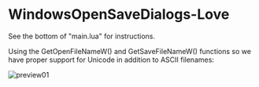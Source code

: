 # WindowsOpenSaveDialogs-Love
See the bottom of "main.lua" for instructions.  

Using the GetOpenFileNameW() and GetSaveFileNameW() functions so we have proper support for Unicode in addition to ASCII filenames:

![preview01](https://github.com/RNavega/WindowsOpenSaveDialogs-Love/assets/28221053/fd52893f-e6c4-47af-ab64-25d4ce1164ed)
